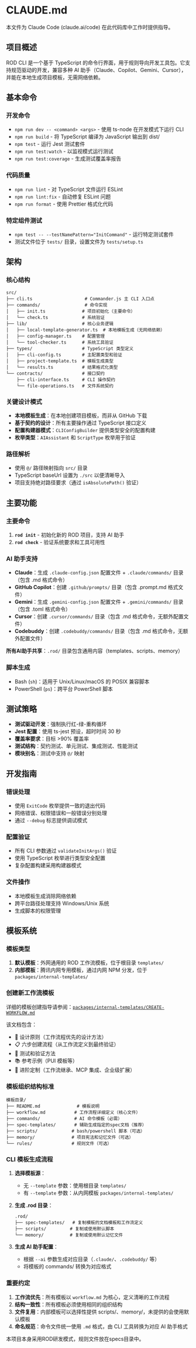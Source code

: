 # CLAUDE.md

本文件为 Claude Code (claude.ai/code) 在此代码库中工作时提供指导。

## 项目概述

ROD CLI 是一个基于 TypeScript 的命令行界面，用于规则导向开发工具包。它支持规范驱动的开发，兼容多种 AI 助手（Claude、Copilot、Gemini、Cursor），并能在本地生成项目模板，无需网络依赖。

## 基本命令

### 开发命令
- `npm run dev -- <command> <args>` - 使用 ts-node 在开发模式下运行 CLI
- `npm run build` - 将 TypeScript 编译为 JavaScript 输出到 dist/
- `npm test` - 运行 Jest 测试套件
- `npm run test:watch` - 以监视模式运行测试
- `npm run test:coverage` - 生成测试覆盖率报告

### 代码质量
- `npm run lint` - 对 TypeScript 文件运行 ESLint
- `npm run lint:fix` - 自动修复 ESLint 问题
- `npm run format` - 使用 Prettier 格式化代码

### 特定组件测试
- `npm test -- --testNamePattern="InitCommand"` - 运行特定测试套件
- 测试文件位于 `tests/` 目录，设置文件为 `tests/setup.ts`

## 架构

### 核心结构
```
src/
├── cli.ts                    # Commander.js 主 CLI 入口点
├── commands/                 # 命令实现
│   ├── init.ts              # 项目初始化（主要命令）
│   └── check.ts             # 系统验证
├── lib/                     # 核心业务逻辑
│   ├── local-template-generator.ts  # 本地模板生成（无网络依赖）
│   ├── config-manager.ts    # 配置管理
│   └── tool-checker.ts      # 系统工具验证
├── types/                   # TypeScript 类型定义
│   ├── cli-config.ts        # 主配置类型和验证
│   ├── project-template.ts  # 模板生成类型
│   └── results.ts           # 结果格式化类型
└── contracts/               # 接口契约
    ├── cli-interface.ts     # CLI 操作契约
    └── file-operations.ts   # 文件系统契约
```

### 关键设计模式
- **本地模板生成**：在本地创建项目模板，而非从 GitHub 下载
- **基于契约的设计**：所有主要操作通过 TypeScript 接口定义
- **配置构建器模式**：`CLIConfigBuilder` 提供类型安全的配置构建
- **枚举类型**：`AIAssistant` 和 `ScriptType` 枚举用于验证

### 路径解析
- 使用 `@/` 路径映射指向 `src/` 目录
- TypeScript baseUrl 设置为 `./src` 以便清晰导入
- 项目支持绝对路径要求（通过 `isAbsolutePath()` 验证）

## 主要功能

### 主要命令
1. **`rod init`** - 初始化新的 ROD 项目，支持 AI 助手
2. **`rod check`** - 验证系统要求和工具可用性

### AI 助手支持
- **Claude**：生成 `.claude-config.json` 配置文件 + `.claude/commands/` 目录（包含 .md 格式命令）
- **GitHub Copilot**：创建 `.github/prompts/` 目录（包含 .prompt.md 格式文件）
- **Gemini**：生成 `.gemini-config.json` 配置文件 + `.gemini/commands/` 目录（包含 .toml 格式命令）
- **Cursor**：创建 `.cursor/commands/` 目录（包含 .md 格式命令，无额外配置文件）
- **Codebuddy**：创建 `.codebuddy/commands/` 目录（包含 .md 格式命令，无额外配置文件）

**所有AI助手共享**：`.rod/` 目录包含通用内容（templates、scripts、memory）

### 脚本生成
- Bash (`sh`)：适用于 Unix/Linux/macOS 的 POSIX 兼容脚本
- PowerShell (`ps`)：跨平台 PowerShell 脚本

## 测试策略

- **测试驱动开发**：强制执行红-绿-重构循环
- **Jest 配置**：使用 ts-jest 预设，超时时间 30 秒
- **覆盖率要求**：目标 >90% 覆盖率
- **测试结构**：契约测试、单元测试、集成测试、性能测试
- **模块别名**：测试中支持 `@/` 映射

## 开发指南

### 错误处理
- 使用 `ExitCode` 枚举提供一致的退出代码
- 网络错误、权限错误和一般错误分别处理
- 通过 `--debug` 标志提供调试模式

### 配置验证
- 所有 CLI 参数通过 `validateInitArgs()` 验证
- 使用 TypeScript 枚举进行类型安全配置
- 复杂配置构建采用构建器模式

### 文件操作
- 本地模板生成消除网络依赖
- 跨平台路径处理支持 Windows/Unix 系统
- 生成脚本的权限管理

## 模板系统

### 模板类型
1. **默认模板**：外网通用的 ROD 工作流模板，位于根目录 `templates/`
2. **内部模板**：腾讯内网专用模板，通过内网 NPM 分发，位于 `packages/internal-templates/`

### 创建新工作流模板
详细的模板创建指导请参阅：[`packages/internal-templates/CREATE-WORKFLOW.md`](packages/internal-templates/CREATE-WORKFLOW.md)

该文档包含：
- 🎯 设计原则（工作流程优先的设计方法）
- 📋 六步创建流程（从工作流定义到最终验证）
- 🔧 测试和验证方法
- 📚 参考示例（PUI 模板等）
- 🎯 进阶定制（工作流继承、MCP 集成、企业级扩展）

### 模板组织结构标准
```
模板目录/
├── README.md              # 模板说明
├── workflow.md           # 工作流程详细定义（核心文件）
├── commands/             # AI 命令模板（必需）
├── spec-templates/       # 辅助生成指定的spec文档（推荐）
├── scripts/             # bash/powershell 脚本（可选）
├── memory/              # 项目宪法和记忆文件（可选）
└── rules/               # 规则文件（可选）
```

### CLI 模板生成流程

1. **选择模板源**：
   - 无 `--template` 参数：使用根目录 `templates/`
   - 有 `--template` 参数：从内网模板 `packages/internal-templates/`

2. **生成 .rod 目录**：
   ```
   .rod/
   ├── spec-templates/   # 复制模板的文档模板和工作流定义
   ├── scripts/         # 复制或使用默认脚本
   └── memory/          # 复制或使用默认记忆文件
   ```

3. **生成 AI 助手配置**：
   - 根据 `--ai` 参数生成对应目录（`.claude/`、`.codebuddy/` 等）
   - 将模板的 commands/ 转换为对应格式

### 重要约定

1. **工作流优先**：所有模板以 `workflow.md` 为核心，定义清晰的工作流程
2. **结构一致性**：所有模板必须使用相同的组织结构
3. **文件复用**：内部模板可以选择性提供 scripts/、memory/，未提供的会使用默认模板
4. **命名规范**：命令文件统一使用 `.md` 格式，由 CLI 工具转换为对应 AI 助手格式

本项目本身采用ROD研发模式，规则文件放在specs目录中。
